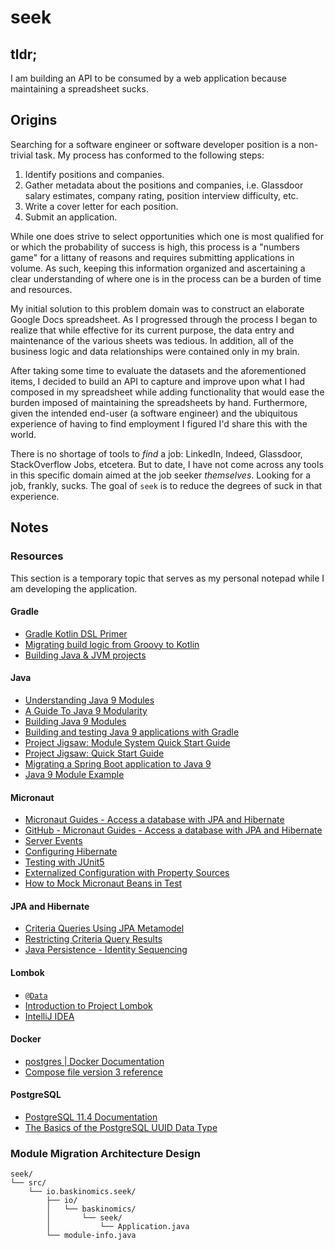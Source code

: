 # seek

## tldr;

I am building an API to be consumed by a web application because maintaining a spreadsheet sucks.

## Origins

Searching for a software engineer or software developer position is a non-trivial task. My process has conformed to the following steps:

1. Identify positions and companies.
2. Gather metadata about the positions and companies, i.e. Glassdoor salary estimates, company rating, position interview difficulty, etc.
3. Write a cover letter for each position.
4. Submit an application.

While one does strive to select opportunities which one is most qualified for or which the probability of success is high, this process is a "numbers game" for a littany of reasons and requires submitting applications in volume. As such, keeping this information organized and ascertaining a clear understanding of where one is in the process can be a burden of time and resources. 

My initial solution to this problem domain was to construct an elaborate Google Docs spreadsheet. As I progressed through the process I began to realize that while effective for its current purpose, the data entry and maintenance of the various sheets was tedious. In addition, all of the business logic and data relationships were contained only in my brain. 

After taking some time to evaluate the datasets and the aforementioned items, I decided to build an API to capture and improve upon what I had composed in my spreadsheet while adding functionality that would ease the burden imposed of maintaining the spreadsheets by hand. Furthermore, given the intended end-user (a software engineer) and the ubiquitous experience of having to find employment I figured I'd share this with the world. 

There is no shortage of tools to _find_ a job: LinkedIn, Indeed, Glassdoor, StackOverflow Jobs, etcetera. But to date, I have not come across any tools in this specific domain aimed at the job seeker _themselves_. Looking for a job, frankly, sucks. The goal of `seek` is to reduce the degrees of suck in that experience.

## Notes

### Resources

This section is a temporary topic that serves as my personal notepad while I am developing the application.

#### Gradle
* [Gradle Kotlin DSL Primer](https://docs.gradle.org/5.0/userguide/kotlin_dsl.html)
* [Migrating build logic from Groovy to Kotlin](https://guides.gradle.org/migrating-build-logic-from-groovy-to-kotlin/#configurations-and-dependencies)
* [Building Java & JVM projects](https://docs.gradle.org/current/userguide/building_java_projects.html#sec:java_dependency_management_overview)

#### Java
* [Understanding Java 9 Modules](https://www.oracle.com/corporate/features/understanding-java-9-modules.html)
* [A Guide To Java 9 Modularity](https://www.baeldung.com/java-9-modularity)
* [Building Java 9 Modules](https://guides.gradle.org/building-java-9-modules/)
* [Building and testing Java 9 applications with Gradle](https://melix.github.io/javaone-2017-jigsaw)
* [Project Jigsaw: Module System Quick Start Guide](http://openjdk.java.net/projects/jigsaw/quick-start)
* [Project Jigsaw: Quick Start Guide](http://openjdk.java.net/projects/jigsaw/quick-start)
* [Migrating a Spring Boot application to Java 9](https://blog.frankel.ch/migrating-to-java-9/2/)
* [Java 9 Module Example](https://www.concretepage.com/java/java-9/java-module)

#### Micronaut
* [Micronaut Guides - Access a database with JPA and Hibernate](https://guides.micronaut.io/micronaut-data-access-jpa-hibernate/guide/index.html)
* [GitHub - Micronaut Guides - Access a database with JPA and Hibernate](https://github.com/micronaut-guides/micronaut-data-access-jpa-hibernate/tree/master/complete)
* [Server Events](https://docs.micronaut.io/latest/guide/index.html#serverEvents)
* [Configuring Hibernate](https://micronaut-projects.github.io/micronaut-sql/latest/guide/#hibernate)
* [Testing with JUnit5](https://micronaut-projects.github.io/micronaut-test/latest/guide/index.html#junit5)
* [Externalized Configuration with Property Sources](https://docs.micronaut.io/latest/guide/index.html#propertySource)
* [How to Mock Micronaut Beans in Test](https://medium.com/agorapulse-stories/how-to-mock-micronaut-beans-in-tests-eaba6d20de70)

#### JPA and Hibernate
* [Criteria Queries Using JPA Metamodel](https://www.baeldung.com/hibernate-criteria-queries-metamodel)
* [Restricting Criteria Query Results](https://docs.oracle.com/cd/E19798-01/821-1841/gjivi/index.html)
* [Java Persistence - Identity Sequencing](https://en.wikibooks.org/wiki/Java_Persistence/Identity_and_Sequencing#Identity_sequencing)

#### Lombok
* [`@Data`](https://projectlombok.org/features/Data)
* [Introduction to Project Lombok](https://www.baeldung.com/intro-to-project-lombok)
* [IntelliJ IDEA](https://projectlombok.org/setup/intellij)

#### Docker
* [postgres | Docker Documentation](https://docs.docker.com/samples/library/postgres/)
* [Compose file version 3 reference](https://docs.docker.com/compose/compose-file/)

#### PostgreSQL
* [PostgreSQL 11.4 Documentation](https://www.postgresql.org/docs/11/index.html)
* [The Basics of the PostgreSQL UUID Data Type](http://www.postgresqltutorial.com/postgresql-uuid/)

### Module Migration Architecture Design

```
seek/
└── src/
    └── io.baskinomics.seek/
        ├── io/
        │   └── baskinomics/
        │       └── seek/
        │           └── Application.java
        └── module-info.java
```